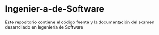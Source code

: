 # Ingenier-a-de-Software
Este repositorio contiene el código fuente y la documentación del examen desarrollado en Ingeniería de Software
